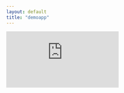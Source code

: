 ```yaml
---
layout: default
title: "demoapp"
---
```


<iframe
    src="https://nimaboscarino-hotdog-gradio.hf.space"
    frameborder="0"
></iframe>
